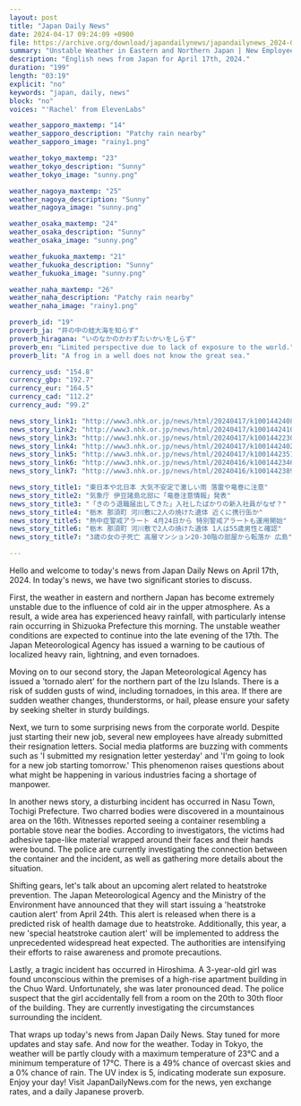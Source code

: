 ```yaml
---
layout: post
title: "Japan Daily News"
date: 2024-04-17 09:24:09 +0900
file: https://archive.org/download/japandailynews/japandailynews_2024-04-17.mp3
summary: "Unstable Weather in Eastern and Northern Japan | New Employee Resignations, & more…"
description: "English news from Japan for April 17th, 2024."
duration: "199"
length: "03:19"
explicit: "no"
keywords: "japan, daily, news"
block: "no"
voices: "'Rachel' from ElevenLabs"

weather_sapporo_maxtemp: "14"
weather_sapporo_description: "Patchy rain nearby"
weather_sapporo_image: "rainy1.png"

weather_tokyo_maxtemp: "23"
weather_tokyo_description: "Sunny"
weather_tokyo_image: "sunny.png"

weather_nagoya_maxtemp: "25"
weather_nagoya_description: "Sunny"
weather_nagoya_image: "sunny.png"

weather_osaka_maxtemp: "24"
weather_osaka_description: "Sunny"
weather_osaka_image: "sunny.png"

weather_fukuoka_maxtemp: "21"
weather_fukuoka_description: "Sunny"
weather_fukuoka_image: "sunny.png"

weather_naha_maxtemp: "26"
weather_naha_description: "Patchy rain nearby"
weather_naha_image: "rainy1.png"

proverb_id: "19"
proverb_ja: "井の中の蛙大海を知らず"
proverb_hiragana: "いのなかのかわずたいかいをしらず"
proverb_en: "Limited perspective due to lack of exposure to the world."
proverb_lit: "A frog in a well does not know the great sea."

currency_usd: "154.8"
currency_gbp: "192.7"
currency_eur: "164.5"
currency_cad: "112.2"
currency_aud: "99.2"

news_story_link1: "http://www3.nhk.or.jp/news/html/20240417/k10014424081000.html"
news_story_link2: "http://www3.nhk.or.jp/news/html/20240417/k10014424101000.html"
news_story_link3: "http://www3.nhk.or.jp/news/html/20240417/k10014422301000.html"
news_story_link4: "http://www3.nhk.or.jp/news/html/20240417/k10014424021000.html"
news_story_link5: "http://www3.nhk.or.jp/news/html/20240417/k10014423511000.html"
news_story_link6: "http://www3.nhk.or.jp/news/html/20240416/k10014423461000.html"
news_story_link7: "http://www3.nhk.or.jp/news/html/20240416/k10014423891000.html"

news_story_title1: "東日本や北日本 大気不安定で激しい雨 落雷や竜巻に注意"
news_story_title2: "気象庁 伊豆諸島北部に「竜巻注意情報」発表"
news_story_title3: "「きのう退職届出してきた」入社したばかりの新入社員がなぜ？"
news_story_title4: "栃木 那須町 河川敷に2人の焼けた遺体 近くに携行缶か"
news_story_title5: "熱中症警戒アラート 4月24日から 特別警戒アラートも運用開始"
news_story_title6: "栃木 那須町 河川敷で2人の焼けた遺体 1人は55歳男性と確認"
news_story_title7: "3歳の女の子死亡 高層マンション20-30階の部屋から転落か 広島"

---
```


Hello and welcome to today's news from Japan Daily News on April 17th, 2024. In today's news, we have two significant stories to discuss.

First, the weather in eastern and northern Japan has become extremely unstable due to the influence of cold air in the upper atmosphere. As a result, a wide area has experienced heavy rainfall, with particularly intense rain occurring in Shizuoka Prefecture this morning. The unstable weather conditions are expected to continue into the late evening of the 17th. The Japan Meteorological Agency has issued a warning to be cautious of localized heavy rain, lightning, and even tornadoes.

Moving on to our second story, the Japan Meteorological Agency has issued a 'tornado alert' for the northern part of the Izu Islands. There is a risk of sudden gusts of wind, including tornadoes, in this area. If there are sudden weather changes, thunderstorms, or hail, please ensure your safety by seeking shelter in sturdy buildings.

Next, we turn to some surprising news from the corporate world. Despite just starting their new job, several new employees have already submitted their resignation letters. Social media platforms are buzzing with comments such as 'I submitted my resignation letter yesterday' and 'I'm going to look for a new job starting tomorrow.' This phenomenon raises questions about what might be happening in various industries facing a shortage of manpower.

In another news story, a disturbing incident has occurred in Nasu Town, Tochigi Prefecture. Two charred bodies were discovered in a mountainous area on the 16th. Witnesses reported seeing a container resembling a portable stove near the bodies. According to investigators, the victims had adhesive tape-like material wrapped around their faces and their hands were bound. The police are currently investigating the connection between the container and the incident, as well as gathering more details about the situation.

Shifting gears, let's talk about an upcoming alert related to heatstroke prevention. The Japan Meteorological Agency and the Ministry of the Environment have announced that they will start issuing a 'heatstroke caution alert' from April 24th. This alert is released when there is a predicted risk of health damage due to heatstroke. Additionally, this year, a new 'special heatstroke caution alert' will be implemented to address the unprecedented widespread heat expected. The authorities are intensifying their efforts to raise awareness and promote precautions.

Lastly, a tragic incident has occurred in Hiroshima. A 3-year-old girl was found unconscious within the premises of a high-rise apartment building in the Chuo Ward. Unfortunately, she was later pronounced dead. The police suspect that the girl accidentally fell from a room on the 20th to 30th floor of the building. They are currently investigating the circumstances surrounding the incident.

That wraps up today's news from Japan Daily News. Stay tuned for more updates and stay safe. And now for the weather. Today in Tokyo, the weather will be partly cloudy with a maximum temperature of 23°C and a minimum temperature of 17°C. There is a 49% chance of overcast skies and a 0% chance of rain. The UV index is 5, indicating moderate sun exposure. Enjoy your day!  Visit JapanDailyNews.com for the news, yen exchange rates, and a daily Japanese proverb.
